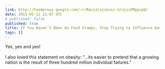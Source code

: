 ```yaml
---
link: http://feedproxy.google.com/~r/Racialicious/~3/ujiiPMppcpQ/
date: 2011-05-12 21:07 UTC
# published: false
published: true
title: If You Haven’t Been On Food Stamps, Stop Trying to Influence Government Policy
tags: []
---
```


Yes, yes and yes! <br><br>I also loved this statement on obesity: "...its easier to pretend that a growing nation is the result of three hundred million individual failures."
